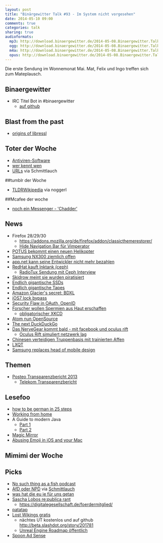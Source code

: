 ```yaml
---
layout: post
title: "Binärgewitter Talk #93 - Im System nicht vorgesehen"
date: 2014-05-10 09:00
comments: true
categories: talk
sharing: true
audioformats:
  mp3: http://download.binaergewitter.de/2014-05-08.Binaergewitter.Talk.93.mp3
  ogg: http://download.binaergewitter.de/2014-05-08.Binaergewitter.Talk.93.ogg
  m4a: http://download.binaergewitter.de/2014-05-08.Binaergewitter.Talk.93.m4a
  opus: http://download.binaergewitter.de/2014-05-08.Binaergewitter.Talk.93.opus
---
```

Die erste Sendung im Wonnemonat Mai. Mat, Felix und Ingo treffen sich zum Mateplausch.

## Binaergewitter
- IRC Titel Bot in #binaergewitter
  - [auf github](https://github.com/krebscode/painload/tree/master/Reaktor/titlebot )

## Blast from the past
- [origins of libressl]( http://www.tedunangst.com/flak/post/origins-of-libressl )

## Toter der Woche
- [Antiviren-Software]( http://www.golem.de/news/symantec-antivirensoftware-ist-tot-1405-106251.html )
- [wer kennt wen]( http://blog.wer-kennt-wen.de/2014/05/werkenntwen-beendet-seine-geschaeftstaetigkeit/ )
- [URLs](http://www.allenpike.com/2014/burying-the-url/ ) via Schmittlauch

##tumblr der Woche
- [TLDRWikipedia](http://tldrwikipedia.tumblr.com/ ) via noggerl

##Mcafee der woche
- [noch ein Messenger - 'Chadder' ](http://www.heise.de/security/meldung/John-McAfee-stellt-verschluesselnden-Smartphone-Messenger-vor-2183016.html )

## News
- Firefox 28/29/30
    - https://addons.mozilla.org/de/firefox/addon/classicthemerestorer/
    - [Hide Navigation Bar für Vimperator]( https://addons.mozilla.org/de/firefox/addon/hide-navigation-bar/ )
- [POTUS bekommt einen neuen Helikopter]( http://www.theverge.com/2014/5/7/5692426/this-is-the-presidents-new-1-2-billion-helicopter )
- [Samsung NX300 ziemlich offen]( http://www.heise.de/security/meldung/Systemkamera-Samsung-NX300-oeffnet-Hackern-Tuer-und-Tor-2185191.html )
- [app.net kann seine Entwickler nicht mehr bezahlen]( http://mobile.theverge.com/2014/5/6/5688014/app-net-cant-pay-employees-but-promises-to-carry-on )
- [RedHat kauft Inktank (ceph)]( http://www.heise.de/newsticker/meldung/Red-Hat-kauft-Firma-hinter-dem-Cluster-Dateisystem-Ceph-2180549.html )
    - [RadioTux Sendung mit Ceph Interview]( http://www.radiotux.de/index.php?/archives/7960-RadioTux-Sendung-Juni-2012.html )
- [Skidrow meint sie wurden piratisiert]( http://torrentfreak.com/skidrow-pirates-get-pirated-after-removing-their-own-drm-140504/ )
- [Endlich gigantische SSDs]( http://www.computerworld.com/s/article/9248070/SanDisk_announces_4TB_SSD_hopes_for_8TB_next_year )
- [Endlich gigantische Tapes]( http://www.itworld.com/storage/416783/sony-develops-tape-tech-could-lead-185-tb-cartridges )
- [Amazon Glacier's secret: BDXL]( http://storagemojo.com/2014/04/25/amazons-glacier-secret-bdxl/ )
- [iOS7 lock bypass]( http://www.neowin.net/news/ios-7-flaw-bypasses-lock-screen-lets-anyone-access-your-contact-list )
- [Security Flaw in OAuth, OpenID]( http://www.cnet.com/news/serious-security-flaw-in-oauth-and-openid-discovered/ )
- [Forscher wollen Spermien aus Haut erschaffen]( http://www.theverge.com/2014/5/5/5684748/scientists-closer-to-turning-human-skin-cells-into-sperm-cells )
  - [obligatorischer XKCD]( media-cache-ec0.pinimg.com/236x/b4/8a/c9/b48ac9383becc5d1edda9457e5380a6c.jpg )
- [Atom nun OpenSource]( http://blog.atom.io/2014/05/06/atom-is-now-open-source.html )
- [The next DuckDuckGo]( https://next.duckduckgo.com/ )
- [Das NerveGear kommt bald - mit facebook und oculus rift]( http://www.theverge.com/2014/5/5/5684236/oculus-wants-to-build-a-billion-person-mmo-with-facebook )
  - [Oculus Rift simuliert netzwerk lag]( http://www.cnet.com/news/oculus-rift-hack-shows-dangers-of-lag-in-the-real-world/ )
- [Chinesen verteidigen Truppenbasis mit trainierten Affen]( http://beta.slashdot.org/story/201753 )
- [LXQT]( http://www.heise.de/newsticker/meldung/Erste-Version-des-Linux-Desktops-LXQt-veroeffentlicht-2185396.html )
- [Samsung replaces head of mobile design]( http://arstechnica.com/gadgets/2014/05/samsung-replaces-head-of-mobile-design/ )


## Themen
- [Posteo Transparenzbericht 2013]( https://posteo.de/site/transparenzbericht_2013 )
    * [Telekom Transparenzbericht]( http://www.telekom.com/verantwortung/datenschutz/235758 )

## Lesefoo
- [how to be german in 25 steps]( http://unorderedlistadventures.blogspot.de/2012/11/how-to-be-german-in-25-easy-steps.html )
- [Working from home]( http://mattgemmell.com/working-from-home/ )
- A Guide to modern Java
    * [Part 1]( http://blog.paralleluniverse.co/2014/05/01/modern-java/ )
    * [Part 2]( http://blog.paralleluniverse.co/2014/05/08/modern-java-pt2/ )
- [Magic Mirror]( http://michaelteeuw.nl/post/84026273526/and-there-it-is-the-end-result-of-the-magic )
- [Abusing Emoji in iOS and your Mac]( http://zachholman.com/posts/abusing-emoji/ )

## Mimimi der Woche


## Picks
- [No such thing as a fish podcast]( http://qi.com/podcast/ )
- [AfD oder NPD]( http://afdodernpd.de/ ) via [Schmittlauch]( https://twitter.com/schmittlauch )
- [was hat die eu je für uns getan]( http://www.xn--was-hat-die-eu-je-fr-uns-getan-nfd.de/ )
- [Sascha Lobos re:publica rant]( http://re-publica.de/session/rede-zur-lage-nation )
    - https://digitalegesellschaft.de/foerdermitglied/
- [patatap]( http://www.patatap.com/ )
- [Lost Wikings gratis]( https://us.battle.net/account/download/?show=classic  )
    - nächtes UT kostenlos und auf github http://beta.slashdot.org/story/201781
    - [Unreal Engine Roadmap öffentlich]( https://www.unrealengine.com/blog/sharing-the-unreal-engine-4-roadmap )
- [Spoon Ad Sense]( http://twitter.com/norton_tim/status/464263363875184642/photo/1 )


